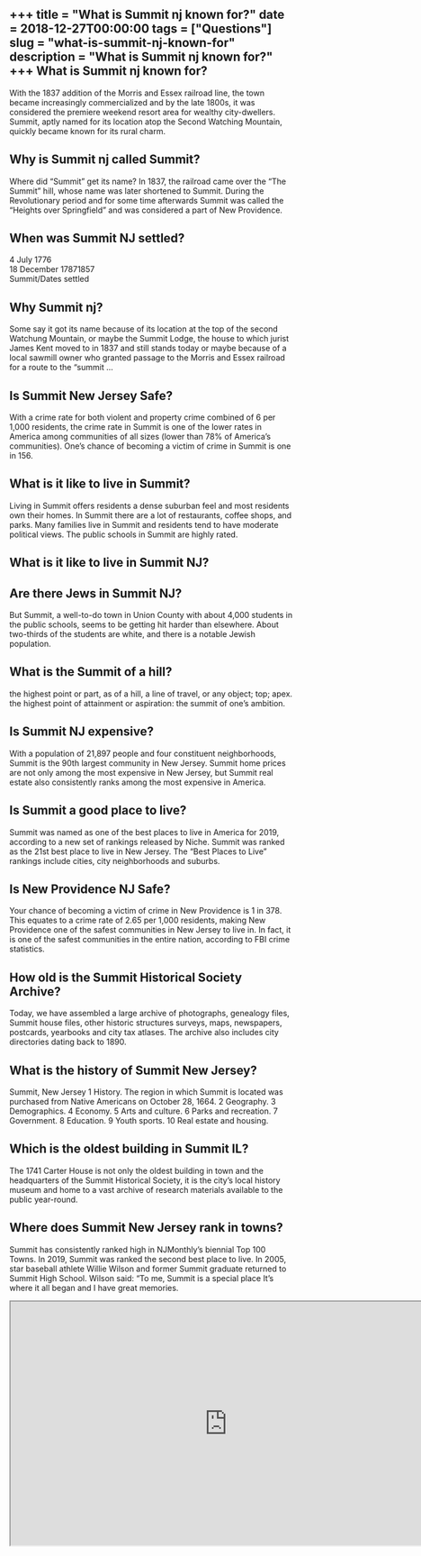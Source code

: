 +++
title = "What is Summit nj known for?"
date = 2018-12-27T00:00:00
tags = ["Questions"]
slug = "what-is-summit-nj-known-for"
description = "What is Summit nj known for?"
+++
What is Summit nj known for?
----------------------------

With the 1837 addition of the Morris and Essex railroad line, the town became increasingly commercialized and by the late 1800s, it was considered the premiere weekend resort area for wealthy city-dwellers. Summit, aptly named for its location atop the Second Watching Mountain, quickly became known for its rural charm.

Why is Summit nj called Summit?
-------------------------------

Where did “Summit” get its name? In 1837, the railroad came over the “The Summit” hill, whose name was later shortened to Summit. During the Revolutionary period and for some time afterwards Summit was called the “Heights over Springfield” and was considered a part of New Providence.

When was Summit NJ settled?
---------------------------

 4 July 1776  
18 December 17871857  
Summit/Dates settled

Why Summit nj?
--------------

Some say it got its name because of its location at the top of the second Watchung Mountain, or maybe the Summit Lodge, the house to which jurist James Kent moved to in 1837 and still stands today or maybe because of a local sawmill owner who granted passage to the Morris and Essex railroad for a route to the “summit …

Is Summit New Jersey Safe?
--------------------------

With a crime rate for both violent and property crime combined of 6 per 1,000 residents, the crime rate in Summit is one of the lower rates in America among communities of all sizes (lower than 78% of America’s communities). One’s chance of becoming a victim of crime in Summit is one in 156.

What is it like to live in Summit?
----------------------------------

Living in Summit offers residents a dense suburban feel and most residents own their homes. In Summit there are a lot of restaurants, coffee shops, and parks. Many families live in Summit and residents tend to have moderate political views. The public schools in Summit are highly rated.

What is it like to live in Summit NJ?
-------------------------------------

Are there Jews in Summit NJ?
----------------------------

But Summit, a well-to-do town in Union County with about 4,000 students in the public schools, seems to be getting hit harder than elsewhere. About two-thirds of the students are white, and there is a notable Jewish population.

What is the Summit of a hill?
-----------------------------

the highest point or part, as of a hill, a line of travel, or any object; top; apex. the highest point of attainment or aspiration: the summit of one’s ambition.

Is Summit NJ expensive?
-----------------------

With a population of 21,897 people and four constituent neighborhoods, Summit is the 90th largest community in New Jersey. Summit home prices are not only among the most expensive in New Jersey, but Summit real estate also consistently ranks among the most expensive in America.

Is Summit a good place to live?
-------------------------------

Summit was named as one of the best places to live in America for 2019, according to a new set of rankings released by Niche. Summit was ranked as the 21st best place to live in New Jersey. The “Best Places to Live” rankings include cities, city neighborhoods and suburbs.

Is New Providence NJ Safe?
--------------------------

Your chance of becoming a victim of crime in New Providence is 1 in 378. This equates to a crime rate of 2.65 per 1,000 residents, making New Providence one of the safest communities in New Jersey to live in. In fact, it is one of the safest communities in the entire nation, according to FBI crime statistics.

How old is the Summit Historical Society Archive?
-------------------------------------------------

Today, we have assembled a large archive of photographs, genealogy files, Summit house files, other historic structures surveys, maps, newspapers, postcards, yearbooks and city tax atlases. The archive also includes city directories dating back to 1890.

What is the history of Summit New Jersey?
-----------------------------------------

Summit, New Jersey 1 History. The region in which Summit is located was purchased from Native Americans on October 28, 1664. 2 Geography. 3 Demographics. 4 Economy. 5 Arts and culture. 6 Parks and recreation. 7 Government. 8 Education. 9 Youth sports. 10 Real estate and housing.

Which is the oldest building in Summit IL?
------------------------------------------

The 1741 Carter House is not only the oldest building in town and the headquarters of the Summit Historical Society, it is the city’s local history museum and home to a vast archive of research materials available to the public year-round.

Where does Summit New Jersey rank in towns?
-------------------------------------------

Summit has consistently ranked high in NJMonthly’s biennial Top 100 Towns. In 2019, Summit was ranked the second best place to live. In 2005, star baseball athlete Willie Wilson and former Summit graduate returned to Summit High School. Wilson said: “To me, Summit is a special place It’s where it all began and I have great memories.

<iframe allow="accelerometer; autoplay; clipboard-write; encrypted-media; gyroscope; picture-in-picture" allowfullscreen="" class="__youtube_prefs__  epyt-is-override  no-lazyload" data-no-lazy="1" data-origheight="433" data-origwidth="770" data-skipgform_ajax_framebjll="" height="433" id="_ytid_72903" loading="lazy" src="https://www.youtube.com/embed/zzPYpzS33q0?enablejsapi=1&autoplay=0&cc_load_policy=0&cc_lang_pref=&iv_load_policy=1&loop=0&modestbranding=0&rel=1&fs=1&playsinline=0&autohide=2&theme=dark&color=red&controls=1&" title="YouTube player" width="770"></iframe>